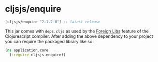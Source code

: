 # cljsjs/enquire

[](dependency)
```clojure
[cljsjs/enquire "2.1.2-0"] ;; latest release
```
[](/dependency)

This jar comes with `deps.cljs` as used by the [Foreign Libs][flibs] feature
of the Clojurescript compiler. After adding the above dependency to your project
you can require the packaged library like so:

```clojure
(ns application.core
  (:require cljsjs.enquire))
```

[flibs]: https://github.com/clojure/clojurescript/wiki/Packaging-Foreign-Dependencies
